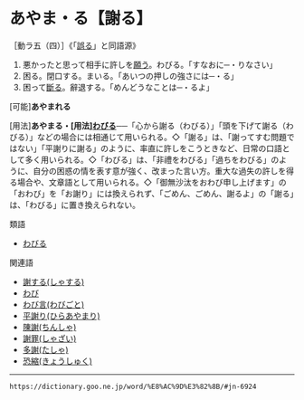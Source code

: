 # あやま・る【謝る】
［動ラ五（四）］《「[誤る](あやまる（誤る）)」と同語源》

1.  悪かったと思って相手に許しを[願う](ねがう（願う）)。わびる。「すなおに─・りなさい」
2.  困る。閉口する。まいる。「あいつの押しの強さには─・る」
3.  困って[斷る](ことわる（断る）)。辭退する。「めんどうなことは─・るよ」
    

\[可能\]**あやまれる**

\[用法\]**あやまる・\[用法\][わびる](https://dictionary.goo.ne.jp/word/%E8%A9%AB%E3%81%B3%E3%82%8B/#jn-238560)**──「心から謝る（わびる）」「頭を下げて謝る（わびる）」などの場合には相通じて用いられる。◇「謝る」は、「謝ってすむ問題ではない」「平謝りに謝る」のように、率直に許しをこうときなど、日常の口語として多く用いられる。◇「わびる」は、「非禮をわびる」「過ちをわびる」のように、自分の困惑の情を表す意が強く、改まった言い方。重大な過失の許しを得る場合や、文章語として用いられる。◇「御無沙汰をおわび申し上げます」の「おわび」を「お謝り」には換えられず、「ごめん、ごめん、謝るよ」の「謝る」は、「わびる」に置き換えられない。

類語

-   [わびる](https://dictionary.goo.ne.jp/word/%E8%A9%AB%E3%81%B3%E3%82%8B/#jn-238560)

関連語

-   [謝する(しゃする)](https://dictionary.goo.ne.jp/word/%E8%AC%9D%E3%81%99%E3%82%8B/#jn-102266)
-   [わび](https://dictionary.goo.ne.jp/word/%E8%A9%AB%E3%81%B3/#jn-238531)
-   [わび言(わびごと)](https://dictionary.goo.ne.jp/word/%E8%A9%AB%E3%81%B3%E8%A8%80/#jn-238542)
-   [平謝り(ひらあやまり)](https://dictionary.goo.ne.jp/word/%E5%B9%B3%E8%AC%9D%E3%82%8A/#jn-188253)
-   [陳謝(ちんしゃ)](https://dictionary.goo.ne.jp/word/%E9%99%B3%E8%AC%9D/#jn-145728)
-   [謝罪(しゃざい)](https://dictionary.goo.ne.jp/word/%E8%AC%9D%E7%BD%AA/#jn-102097)
-   [多謝(たしゃ)](https://dictionary.goo.ne.jp/word/%E5%A4%9A%E8%AC%9D/#jn-136465)
-   [恐縮(きょうしゅく)](https://dictionary.goo.ne.jp/word/%E6%81%90%E7%B8%AE/#jn-56391)

---
`https://dictionary.goo.ne.jp/word/%E8%AC%9D%E3%82%8B/#jn-6924`